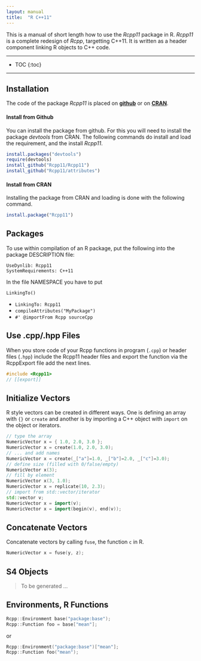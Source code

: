 ```yaml
---
layout: manual
title:  "R C++11"
---
```


This is a manual of short length how to use the _Rcpp11_ package in R.
_Rcpp11_ is a complete redesign of _Rcpp_, targetting C++11.
It is written as a header component linking R objects to C++ code.

---

* TOC
{:toc}

---

## Installation

The code of the package _Rcpp11_ is placed on [__github__](http://github.com/Rcpp11/Rcpp11) or on [__CRAN__](http://cran.r-project.org/web/packages/Rcpp11).


#### Install from Github

You can install the package from github. For this you will need to install the
package _devtools_ from CRAN. The following commands do install and load the
requirement, and the install _Rcpp11_.

```r
install.packages("devtools")
require(devtools)
install_github("Rcpp11/Rcpp11")
install_github("Rcpp11/attributes")
```


#### Install from CRAN

Installing the package from CRAN and loading is done with the following
command.

```r
install.package("Rcpp11")
```


## Packages

To use within compilation of an R package, put the following into the package DESCRIPTION file:

```
UseDynlib: Rcpp11
SystemRequirements: C++11
```

In the file NAMESPACE you have to put

```
LinkingTo()
```

* `LinkingTo: Rcpp11`
* `compileAttributes("MyPackage")`
* `#' @importFrom Rcpp sourceCpp`


## Use .cpp/.hpp Files

When you store code of your Rcpp functions in program (`.cpp`) or header files
(`.hpp`) include the Rcpp11 header files and export the function via the RcppExport file add the next lines.

```cpp
#include <Rcpp11>
// [[export]]
```

## Initialize Vectors

R style vectors can be created in different ways. One is defining an array with
`{}` or `create` and another is by importing a C++ object with `import` on the
object or iterators.

```cpp
// type the array
NumericVector x = { 1.0, 2.0, 3.0 };
NumericVector x = create(1.0, 2.0, 3.0);
// ... and add names
NumericVector x = create(_["a"]=1.0, _["b"]=2.0, _["c"]=3.0);
// define size (filled with 0/false/empty)
NumericVector x(3);
// fill by element
NumericVector x(3, 1.0);
NumericVector x = replicate(10, 2.3);
// import from std::vector/iterator
std::vector v;
NumericVector x = import(v);
NumericVector x = import(begin(v), end(v));
```


## Concatenate Vectors

Concatenate vectors by calling `fuse`, the function `c` in R.
```cpp
NumericVector x = fuse(y, z);
```


## S4 Objects

> To be generated ...

## Environments, R Functions

```cpp
Rcpp::Environment base("package:base");
Rcpp::Function foo = base["mean"];
```

or

```cpp
Rcpp::Environment("package:base")["mean"];
Rcpp::Function foo("mean");
```
